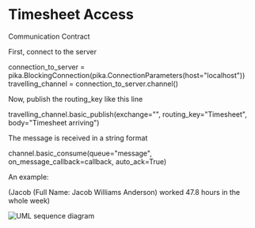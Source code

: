 # Timesheet Access  

Communication Contract 

First, connect to the server 

connection_to_server = pika.BlockingConnection(pika.ConnectionParameters(host="localhost"))
travelling_channel = connection_to_server.channel()

Now, publish the routing_key like this line 

travelling_channel.basic_publish(exchange="", routing_key="Timesheet", body="Timesheet arriving")

The message is received in a string format 

channel.basic_consume(queue="message", on_message_callback=callback, auto_ack=True)

An example: 

(Jacob (Full Name: Jacob Williams Anderson) worked 47.8 hours in the whole week) 

![UML sequence diagram ](https://user-images.githubusercontent.com/102319952/220212838-82ea0d9a-9985-48f5-adcc-16f8e3abfb0d.png)
